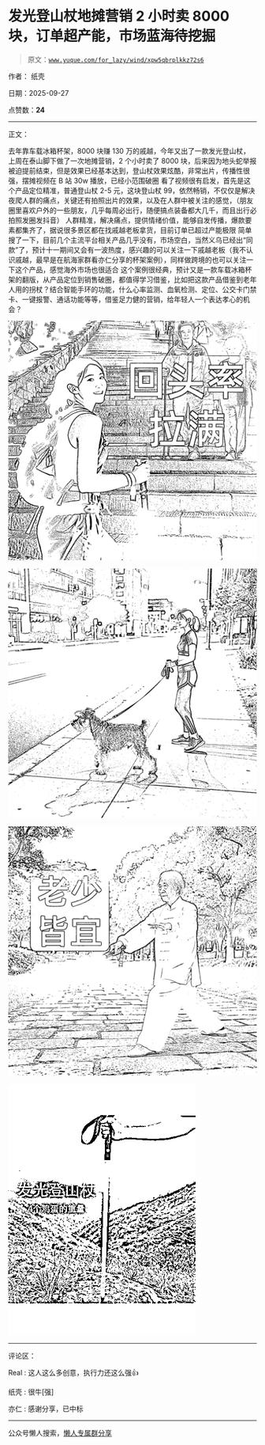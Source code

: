 # 发光登山杖地摊营销 2 小时卖 8000 块，订单超产能，市场蓝海待挖掘

> 原文：[`www.yuque.com/for_lazy/wind/xpw5qbrplkkz72s6`](https://www.yuque.com/for_lazy/wind/xpw5qbrplkkz72s6)

作者： 纸壳

日期：2025-09-27

点赞数：**24**

* * *

正文：

去年靠车载冰箱杯架，8000 块赚 130 万的戚越，今年又出了一款发光登山杖，上周在泰山脚下做了一次地摊营销，2 个小时卖了 8000 块，后来因为地头蛇举报被迫提前结束，但是效果已经基本达到，登山杖效果炫酷，非常出片，传播性很强，摆摊视频在 B 站 30w 播放，已经小范围破圈
看了视频很有启发，首先是这个产品定位精准，普通登山杖 2-5 元，这块登山杖 99，依然畅销，不仅仅是解决夜爬人群的痛点，关键还有拍照出片的效果，以及在人群中被关注的感觉，（朋友圈里喜欢户外的一些朋友，几乎每周必出行，随便搞点装备都大几千，而且出行必拍照发圈发抖音）
人群精准，解决痛点，提供情绪价值，能够自发传播，爆款要素都集齐了，据说很多景区都在找戚越老板拿货，目前订单已超过产能极限
简单搜了一下，目前几个主流平台相关产品几乎没有，市场空白，当然义乌已经出“同款”了，预计十一期间又会有一波热度，感兴趣的可以关注一下戚越老板（我不认识戚越，最早是在航海家群看亦仁分享的杯架案例），同样做跨境的也可以关注一下这个产品，感觉海外市场也很适合
这个案例很经典，预计又是一款车载冰箱杯架的翻版，从产品定位到销售破圈，都值得学习借鉴，比如把这款产品借鉴到老年人用的拐杖？结合智能手环的功能，什么心率监测、血氧检测、定位、公交卡门禁卡、一键报警、通话功能等等，借鉴足力健的营销，给年轻人一个表达孝心的机会？

![](img/41fb40064836493de83a4e2ff82284a7.png "None")

![](img/11aec402333316df38860089c6ba9c51.png "None")

![](img/795fb7bcdb34cbc7add0b0c33d04e52d.png "None")

![](img/3812559c9c5788e3e1520d58987b0530.png "None")

* * *

评论区：

Real : 这人这么多创意，执行力还这么强👍

纸壳 : 很牛[强]

亦仁 : 感谢分享，已中标

* * *

公众号懒人搜索，[懒人专属群分享](https://lazybook.fun/#/blog/group)